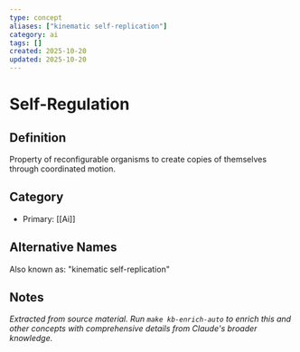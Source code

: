 ```yaml
---
type: concept
aliases: ["kinematic self-replication"]
category: ai
tags: []
created: 2025-10-20
updated: 2025-10-20
---
```


# Self-Regulation

## Definition

Property of reconfigurable organisms to create copies of themselves through coordinated motion.

## Category

- Primary: [[Ai]]

## Alternative Names

Also known as: "kinematic self-replication"

## Notes

*Extracted from source material. Run `make kb-enrich-auto` to enrich this and other concepts with comprehensive details from Claude's broader knowledge.*

